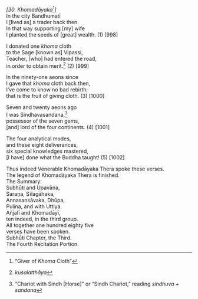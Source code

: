 *\[30. Khomadāyaka*[^1]*\]*  
In the city Bandhumatī  
I \[lived as\] a trader back then.  
In that way supporting \[my\] wife  
I planted the seeds of \[great\] wealth. (1) \[998\]

I donated one *khoma* cloth  
to the Sage \[known as\] Vipassi,  
Teacher, \[who\] had entered the road,  
in order to obtain merit.[^2] (2) \[999\]

In the ninety-one aeons since  
I gave that *khoma* cloth back then,  
I’ve come to know no bad rebirth;  
that is the fruit of giving cloth. (3) \[1000\]

Seven and twenty aeons ago  
I was Sindhavasandana,[^3]  
possessor of the seven gems,  
\[and\] lord of the four continents. (4) \[1001\]

The four analytical modes,  
and these eight deliverances,  
six special knowledges mastered,  
\[I have\] done what the Buddha taught! (5) \[1002\]

Thus indeed Venerable Khomadāyaka Thera spoke these verses.  
The legend of Khomadāyaka Thera is finished.  
The Summary:  
Subhūti and Upavāna,  
Saraṇa, Sīlagāhaka,  
Annasansāvaka, Dhūpa,  
Puḷina, and with Uttiya.  
Añjalī and Khomadāyī,  
ten indeed, in the third group.  
All together one hundred eighty five  
verses have been spoken.  
Subhūti Chapter, the Third.  
The Fourth Recitation Portion.

[^1]: “Giver of *Khoma* Cloth”

[^2]: *kusalatthāya*

[^3]: “Chariot with Sindh \[Horse\]” or “Sindh Chariot,” reading
    *sindhuva* + *sandana*
